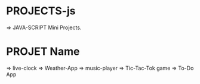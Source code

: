 # PROJECTS-js
=> JAVA-SCRIPT Mini Projects.

# PROJET Name
=> live-clock
=> Weather-App
=> music-player
=> Tic-Tac-Tok game
=> To-Do App